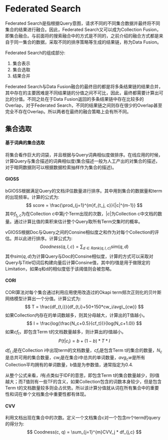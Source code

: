 # Federated Search

Federated Search是指根据Query意图，请求不同的不同集合数据并最终将不同集合的结果进行融合。因此，Federated Search又可以成为Collection Fusion，即集合融合。与前面将的搜索融合中的方式是不同的，之前介绍的融合方式都是来自于同一集合的数据，采取不同的排序策略等生成的结果链，称为Data Fusion。

Federated Search的组成部分:
1) 集合表示
2) 集合选取
3) 结果合并

Federated Search与Data Fusion融合的最终目的都是将多条结果链的结果合并，其中存在的主要困难是不同结果链的分值之间不可比，因此，最终都需要计算出可比的分值。不同之处在于Data Fusion返回的多条结果链中存在比较多的Overlap，对于Federated Search，不同的结果链之间则存在很少的Overlap甚至完全不存在Overlap。所以两者在最终的融合策略上会有所不同。

## 集合选取

#### 基于词典的集合选取

将集合看作巨大的词袋，并且根据与Query词典相似度做排序。在线应用的时候，计算Query与集合描述的词典相似度(集合描述一般为人工产出的对集合的描述，对于暗网数据则可以根据数据检索抽样作为集合的描述)。

#### GIOSS

bGIOSS根据满足Query的文档评估数量进行排序。其中用到集合的数据量和term的出现频率。计算的公式为:
$$
score = \frac{\prod_{j=1}^{m}f_{t_j, c}}{|c|^{m-1}}
$$
其中$f_{t_j,c}$为在Collection c中第j个Term出现的次数，$|c|$为Collection c中文档的数量。通过计算比值的乘积来估计整个Query取所有Term交集时的概率。

vGIOSS根据Doc与Query之间的Consine相似度之和作为对每个Collection的评估。并以此进行排序。计算公式为:
$$
Goodness(q,l,c) = \sum_{d\in Rank(q,l,c)} sim(q,d)
$$
其中$sim(q,d)$为计算Query与Doc的Consine相似度，计算的方式可以采取对Query与Title切词后构建向量后计算Consine值，其中的$l$值是用于做限定的Limitation，如果q和d的相似度低于该阈值则会被忽略。

#### CORI

CORI算法对每个集合通过利用应用使用改造过的Okapi term频次正则化的贝叶斯网络模型计算出一个分值。计算公式为:
$$
T = \frac{df_{t,i}}{df_{t,i}+50+150*cw_i/avg\_{cw}}
$$
如果Collection内存在的单词数越多，则其分母越大，计算出的T值越小。
$$
I = \frac{log(\frac{N_c+0.5}{cf_t})}{log(N_c+1.0)}
$$
如果$cf_t$，即包含Term t的文档数量越多，则计算出的I值越小。
$$
P(t|c_i) = b + (1-b)*T*I
$$
$df_{t,i}$是在Collection i中出现term的文档数量，$cf_t$是包含Term t的集合的数量，$N_c$是总共可用的集合数量，$cw_i$是在集合i中总共的单词数量，$avg_cw$是所有Collection平均拥有的单词数量，b值是为参数值，通常指定为0.4.

从整个公式来看，$I$有点类似于IDF的意思，即包含Term t的集合数量越少，则$I$值越大；而$T$值则有一些TF的含义，如果Collection包含的词数本身较少，但是包含Term t的文档数量较多则会占优势。所以该计算分值就从词在所有集合中的重要性和词在单个文档集合中重要性都有体现。

#### CVV
利用文档出现在集合中的次数。定义一个文档集合c对一个包含m个term的query的得分为:
$$
Coodness(c, q) = \sum_{j=1}^{m}CVV_j * df_{j,c}
$$
